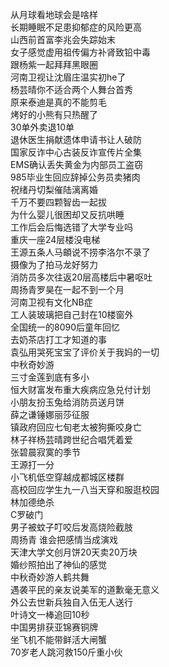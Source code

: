 从月球看地球会是啥样  
长期睡眠不足患抑郁症的风险更高  
山西前首富李兆会失踪始末  
女子感觉虚用祖传偏方补肾致铅中毒  
跟杨紫一起拜拜黑眼圈  
河南卫视让沈眉庄温实初he了  
杨芸晴你不适合两个人舞台首秀  
原来泰迪是真的不能剪毛  
烤好的小熊有只热醒了  
30单外卖退10单  
退休医生捐献遗体申请书让人破防  
国家反诈中心古装反诈宣传片全集  
EMS确认丢失黄金为内部员工盗窃  
985毕业生回应辞掉公务员卖猪肉  
祝绪丹切梨催陆漓离婚  
千万不要四颗智齿一起拔  
为什么婴儿很困却又反抗哄睡  
工作后会后悔选错了大学专业吗  
重庆一座24层楼没电梯  
王源五条人马頔说不捞李洛尔不录了  
摄像为了拍马龙好努力  
消防员多次往返20层高楼后中暑呕吐  
周扬青罗昊在一起不到一个月  
河南卫视有文化NB症  
工人装玻璃把自己封在10楼窗外  
全国统一的8090后童年回忆  
去奶茶店打工才知道的事  
袁弘用哭死宝宝了评价关于我妈的一切  
中秋奇妙游  
三寸金莲到底有多小  
恒大财富发布重大疾病应急兑付计划  
小朋友扮玉兔给消防员送月饼  
薛之谦锤娜丽莎征服  
镇政府回应七旬老太被狗撕咬身亡  
林子祥杨芸晴跨世纪合唱凭着爱  
张碧晨寂寞的季节  
王源打一分  
小飞机低空穿越成都城区楼群  
高校回应学生九一八当天穿和服逛校园  
林加德绝杀  
C罗破门  
男子被蚊子叮咬后发高烧险截肢  
周扬青 谁会把感情当成演戏  
天津大学文创月饼20天卖20万块  
婚纱照拍出了神仙的感觉  
中秋奇妙游人鹤共舞  
遇袭平民的亲友说美军的道歉毫无意义  
外公去世新兵独自入伍无人送行  
叶诗文一棒追回10秒  
中国男排获亚锦赛铜牌  
坐飞机不能带鲜活大闸蟹  
70岁老人跳河救150斤重小伙  
